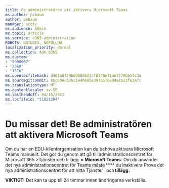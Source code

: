 ```yaml
---
title: Be administratören att aktivera Microsoft Teams
ms.author: pebaum
author: pebaum
manager: scotv
ms.audience: Admin
ms.topic: article
ms.service: o365-administration
ROBOTS: NOINDEX, NOFOLLOW
localization_priority: Normal
ms.collection: Adm_O365
ms.custom:
- "9000067"
- "2660"
- "1576"
ms.openlocfilehash: d401a0f29bdd808622cf8348ef1ae3770bb54c3a
ms.sourcegitcommit: 8bc60ec34bc1e40685e3976576e04a2623f63a7c
ms.translationtype: MT
ms.contentlocale: sv-SE
ms.lasthandoff: 04/15/2021
ms.locfileid: "51821204"
---
```

# <a name="youre-missing-out-ask-your-admin-to-enable-microsoft-teams"></a>Du missar det! Be administratören att aktivera Microsoft Teams

Om du har en EDU-klientorganisation kan du behöva aktivera Microsoft Teams manuellt. Det gör du genom att gå till administrationscentret för Microsoft 365 >Tjänster och tillägg  **> Microsoft Teams.** Om du använder det nya administrationscentret för Teams måste **** du inaktivera Prova det nya administrationscentret för att hitta Tjänster   och **tillägg.** 

**VIKTIGT:** Det kan ta upp till 24 timmar innan ändringarna verkställs.
